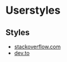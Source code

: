 # Userstyles

## Styles

* [stackoverflow.com](https://raw.githubusercontent.com/Birdie0/userstyles/master/styles/stackoverflow.com.user.css)
* [dev.to](https://raw.githubusercontent.com/Birdie0/userstyles/master/styles/dev.to.user.css)
